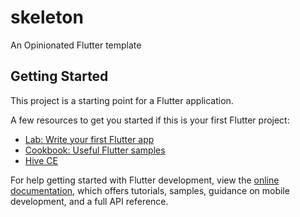 # skeleton

An Opinionated Flutter template

## Getting Started

This project is a starting point for a Flutter application.

A few resources to get you started if this is your first Flutter project:

- [Lab: Write your first Flutter app](https://docs.flutter.dev/get-started/codelab)
- [Cookbook: Useful Flutter samples](https://docs.flutter.dev/cookbook)
- [Hive CE](https://onlyflutter.com/how-to-add-a-local-database-using-hive-in-flutter/)

For help getting started with Flutter development, view the
[online documentation](https://docs.flutter.dev/), which offers tutorials,
samples, guidance on mobile development, and a full API reference.
